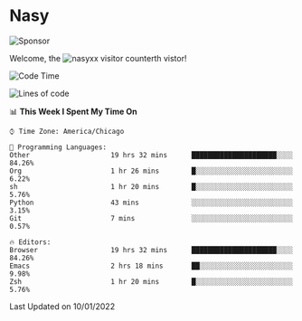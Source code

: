 # Nasy

<!--
<p align="center">
<img height="200" src="https://github-readme-stats.vercel.app/api?username=nasyxx&count_private=true&show_icons=true&theme=dracula&include_all_commits=true"/>
<img height="200" src="https://github-readme-stats.vercel.app/api/top-langs/?username=nasyxx&theme=dracula&hide=html,jupyter+notebook&count_private=true&show_icons=true"/>
</p>

  
----------------
-->

![Sponsor](https://img.shields.io/static/v1.svg?label=Sponsor&message=%E2%9D%A4&logo=GitHub&style=flat&color=pink)
 
Welcome, the ![nasyxx visitor counter](https://count.getloli.com/get/@nasyxx?theme=rule34)th vistor!
 
<!--START_SECTION:waka-->
![Code Time](http://img.shields.io/badge/Code%20Time-1%2C706%20hrs%201%20min-blue)

![Lines of code](https://img.shields.io/badge/From%20Hello%20World%20I%27ve%20Written-5%20Million%20lines%20of%20code-blue)

📊 **This Week I Spent My Time On** 

```text
⌚︎ Time Zone: America/Chicago

💬 Programming Languages: 
Other                    19 hrs 32 mins      █████████████████████░░░░   84.26% 
Org                      1 hr 26 mins        █░░░░░░░░░░░░░░░░░░░░░░░░   6.22% 
sh                       1 hr 20 mins        █░░░░░░░░░░░░░░░░░░░░░░░░   5.76% 
Python                   43 mins             ░░░░░░░░░░░░░░░░░░░░░░░░░   3.15% 
Git                      7 mins              ░░░░░░░░░░░░░░░░░░░░░░░░░   0.57%

🔥 Editors: 
Browser                  19 hrs 32 mins      █████████████████████░░░░   84.26% 
Emacs                    2 hrs 18 mins       ██░░░░░░░░░░░░░░░░░░░░░░░   9.98% 
Zsh                      1 hr 20 mins        █░░░░░░░░░░░░░░░░░░░░░░░░   5.76%

```


 Last Updated on 10/01/2022
<!--END_SECTION:waka-->

<!-- ![visitors](https://visitor-badge.laobi.icu/badge?page_id=nasyxx.nasyxx) -->
